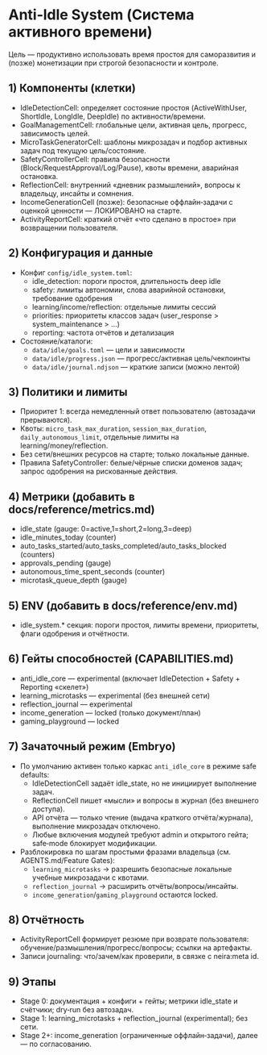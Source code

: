 # Anti‑Idle System (Система активного времени)

Цель — продуктивно использовать время простоя для саморазвития и (позже) монетизации при строгой безопасности и контроле.

## 1) Компоненты (клетки)
- IdleDetectionCell: определяет состояние простоя (ActiveWithUser, ShortIdle, LongIdle, DeepIdle) по активности/времени.
- GoalManagementCell: глобальные цели, активная цель, прогресс, зависимость целей.
- MicroTaskGeneratorCell: шаблоны микрозадач и подбор активных задач под текущую цель/состояние.
- SafetyControllerCell: правила безопасности (Block/RequestApproval/Log/Pause), квоты времени, аварийная остановка.
- ReflectionCell: внутренний «дневник размышлений», вопросы к владельцу, инсайты и сомнения.
- IncomeGenerationCell (позже): безопасные оффлайн‑задачи с оценкой ценности — ЛОКИРОВАНО на старте.
- ActivityReportCell: краткий отчёт «что сделано в простое» при возвращении пользователя.

## 2) Конфигурация и данные
- Конфиг `config/idle_system.toml`:
  - idle_detection: пороги простоя, длительность deep idle
  - safety: лимиты автономии, слова аварийной остановки, требование одобрения
  - learning/income/reflection: отдельные лимиты сессий
  - priorities: приоритеты классов задач (user_response > system_maintenance > …)
  - reporting: частота отчётов и детализация
- Состояние/каталоги:
  - `data/idle/goals.toml` — цели и зависимости
  - `data/idle/progress.json` — прогресс/активная цель/чекпоинты
  - `data/idle/journal.ndjson` — краткие записи (можно лентой)

## 3) Политики и лимиты
- Приоритет 1: всегда немедленный ответ пользователю (автозадачи прерываются).
- Квоты: `micro_task_max_duration`, `session_max_duration`, `daily_autonomous_limit`, отдельные лимиты на learning/money/reflection.
- Без сети/внешних ресурсов на старте; только локальные данные.
- Правила SafetyController: белые/чёрные списки доменов задач; запрос одобрения на рискованные действия.

## 4) Метрики (добавить в docs/reference/metrics.md)
- idle_state (gauge: 0=active,1=short,2=long,3=deep)
- idle_minutes_today (counter)
- auto_tasks_started/auto_tasks_completed/auto_tasks_blocked (counters)
- approvals_pending (gauge)
- autonomous_time_spent_seconds (counter)
- microtask_queue_depth (gauge)

## 5) ENV (добавить в docs/reference/env.md)
- idle_system.* секция: пороги простоя, лимиты времени, приоритеты, флаги одобрения и отчётности.

## 6) Гейты способностей (CAPABILITIES.md)
- anti_idle_core — experimental (включает IdleDetection + Safety + Reporting «скелет»)
- learning_microtasks — experimental (без внешней сети)
- reflection_journal — experimental
- income_generation — locked (только документ/план)
- gaming_playground — locked

## 7) Зачаточный режим (Embryo)
- По умолчанию активен только каркас `anti_idle_core` в режиме safe defaults:
  - IdleDetectionCell задаёт idle_state, но не инициирует выполнение задач.
  - ReflectionCell пишет «мысли» и вопросы в журнал (без внешнего доступа).
  - API отчёта — только чтение (выдача краткого отчёта/журнала), выполнение микрозадач отключено.
  - Любые включения модулей требуют admin и открытого гейта; safe‑mode блокирует модификации.
- Разблокировка по шагам простыми фразами владельца (см. AGENTS.md/Feature Gates):
  - `learning_microtasks` → разрешить безопасные локальные учебные микрозадачи с квотами.
  - `reflection_journal` → расширить отчёты/вопросы/инсайты.
  - `income_generation`/`gaming_playground` остаются locked.

## 8) Отчётность
- ActivityReportCell формирует резюме при возврате пользователя: обучение/размышления/прогресс/вопросы; ссылки на артефакты.
- Записи journaling: что/зачем/как проверили, в связке с neira:meta id.

## 9) Этапы
- Stage 0: документация + конфиги + гейты; метрики idle_state и счётчики; dry‑run без автозадач.
- Stage 1: learning_microtasks + reflection_journal (experimental); без сети.
- Stage 2+: income_generation (ограниченные оффлайн‑задачи), далее — по согласованию.

